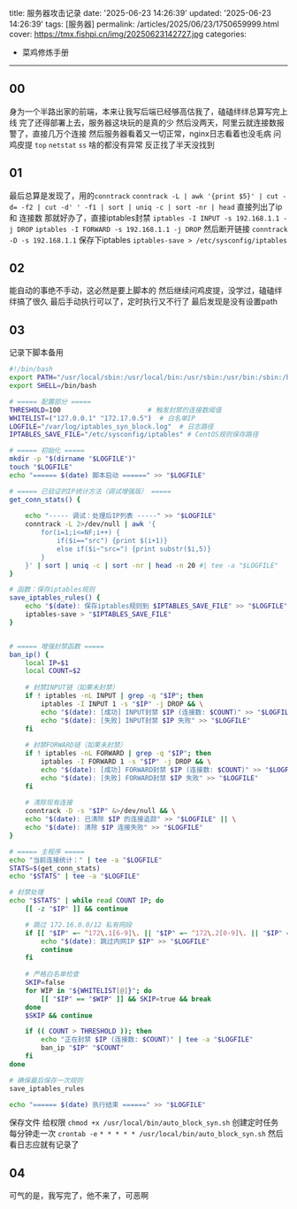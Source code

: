 title: 服务器攻击记录
date: '2025-06-23 14:26:39'
updated: '2025-06-23 14:26:39'
tags: [服务器]
permalink: /articles/2025/06/23/1750659999.html
cover: https://tmx.fishpi.cn/img/20250623142727.jpg
categories:

- 菜鸡修炼手册

---

## 00
身为一个半路出家的前端，本来让我写后端已经够高估我了，磕磕绊绊总算写完上线
完了还得部署上去，服务器这块玩的是真的少
然后没两天，阿里云就连接数报警了，直接几万个连接
然后服务器看着又一切正常，nginx日志看着也没毛病
问鸡皮提 `top` `netstat` `ss` 啥的都没有异常
反正找了半天没找到

## 01
最后总算是发现了，用的`conntrack`
`conntrack -L | awk '{print $5}' | cut -d= -f2 | cut -d' ' -f1 | sort | uniq -c | sort -nr | head`
直接列出了ip 和 连接数
那就好办了，直接iptables封禁
`iptables -I INPUT -s 192.168.1.1 -j DROP`
`iptables -I FORWARD -s 192.168.1.1 -j DROP`
然后断开链接
`conntrack -D -s 192.168.1.1`
保存下iptables
`iptables-save > /etc/sysconfig/iptables`

## 02
能自动的事绝不手动，这必然是要上脚本的
然后继续问鸡皮提，没学过，磕磕绊绊搞了很久
最后手动执行可以了，定时执行又不行了
最后发现是没有设置path

## 03
记录下脚本备用
```bash
#!/bin/bash
export PATH="/usr/local/sbin:/usr/local/bin:/usr/sbin:/usr/bin:/sbin:/bin"
export SHELL=/bin/bash

# ===== 配置部分 =====
THRESHOLD=100                      # 触发封禁的连接数阈值
WHITELIST=("127.0.0.1" "172.17.0.5")  # 白名单IP
LOGFILE="/var/log/iptables_syn_block.log"  # 日志路径
IPTABLES_SAVE_FILE="/etc/sysconfig/iptables" # CentOS规则保存路径

# ===== 初始化 =====
mkdir -p "$(dirname "$LOGFILE")"
touch "$LOGFILE"
echo "====== $(date) 脚本启动 ======" >> "$LOGFILE"

# ===== 已验证的IP统计方法（调试增强版） =====
get_conn_stats() {
    
    echo "----- 调试：处理后IP列表 -----" >> "$LOGFILE"
    conntrack -L 2>/dev/null | awk '{
        for(i=1;i<=NF;i++) {
            if($i=="src") {print $(i+1)} 
            else if($i~"src=") {print substr($i,5)}
        }
    }' | sort | uniq -c | sort -nr | head -n 20 #| tee -a "$LOGFILE"
}

# 函数：保存iptables规则
save_iptables_rules() {
    echo "$(date): 保存iptables规则到 $IPTABLES_SAVE_FILE" >> "$LOGFILE"
    iptables-save > "$IPTABLES_SAVE_FILE"
}


# ===== 增强封禁函数 =====
ban_ip() {
    local IP=$1
    local COUNT=$2
    
    # 封禁INPUT链（如果未封禁）
    if ! iptables -nL INPUT | grep -q "$IP"; then
        iptables -I INPUT 1 -s "$IP" -j DROP && \
        echo "$(date): [成功] INPUT封禁 $IP (连接数: $COUNT)" >> "$LOGFILE" || \
        echo "$(date): [失败] INPUT封禁 $IP 失败" >> "$LOGFILE"
    fi
    
    # 封禁FORWARD链（如果未封禁）
    if ! iptables -nL FORWARD | grep -q "$IP"; then
        iptables -I FORWARD 1 -s "$IP" -j DROP && \
        echo "$(date): [成功] FORWARD封禁 $IP (连接数: $COUNT)" >> "$LOGFILE" || \
        echo "$(date): [失败] FORWARD封禁 $IP 失败" >> "$LOGFILE"
    fi
    
    # 清除现有连接
    conntrack -D -s "$IP" &>/dev/null && \
    echo "$(date): 已清除 $IP 的连接追踪" >> "$LOGFILE" || \
    echo "$(date): 清除 $IP 连接失败" >> "$LOGFILE"
}

# ===== 主程序 =====
echo "当前连接统计：" | tee -a "$LOGFILE"
STATS=$(get_conn_stats)
echo "$STATS" | tee -a "$LOGFILE"

# 封禁处理
echo "$STATS" | while read COUNT IP; do
    [[ -z "$IP" ]] && continue

	# 跳过 172.16.0.0/12 私有网段
    if [[ "$IP" =~ ^172\.1[6-9]\. || "$IP" =~ ^172\.2[0-9]\. || "$IP" =~ ^172\.3[0-1]\. ]]; then
        echo "$(date): 跳过内网IP $IP" >> "$LOGFILE"
        continue
    fi
    
    # 严格白名单检查
    SKIP=false
    for WIP in "${WHITELIST[@]}"; do
        [[ "$IP" == "$WIP" ]] && SKIP=true && break
    done
    $SKIP && continue

    if (( COUNT > THRESHOLD )); then
        echo "正在封禁 $IP (连接数: $COUNT)" | tee -a "$LOGFILE"
        ban_ip "$IP" "$COUNT"
    fi
done

# 确保最后保存一次规则
save_iptables_rules

echo "====== $(date) 执行结束 ======" >> "$LOGFILE"
```

保存文件 给权限
`chmod +x /usr/local/bin/auto_block_syn.sh` 
创建定时任务 每分钟走一次
`crontab -e`
`* * * * * /usr/local/bin/auto_block_syn.sh`
然后看日志应就有记录了

## 04
可气的是，我写完了，他不来了，可恶啊





